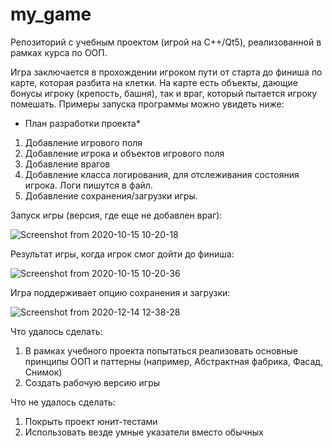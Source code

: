 # my_game
Репозиторий с учебным проектом (игрой на C++/Qt5), реализованной в рамках курса по ООП.

Игра заключается в прохождении игроком пути от старта до финиша по карте, которая разбита на клетки. На карте есть объекты, дающие бонусы игроку (крепость, башня), так и враг, который пытается игроку помешать. Примеры запуска программы можно увидеть ниже:

* План разработки проекта* 
1. Добавление игрового поля
2. Добавление игрока и объектов игрового поля
3. Добавление врагов
4. Добавление класса логирования, для отслеживания состояния игрока. Логи пишутся в файл.
5. Добавление сохранения/загрузки игры.

Запуск игры (версия, где еще не добавлен враг):

![Screenshot from 2020-10-15 10-20-18](https://user-images.githubusercontent.com/54899277/114304969-98afb000-9ade-11eb-8089-91199872fddd.png)

Результат игры, когда игрок смог дойти до финиша:

![Screenshot from 2020-10-15 10-20-36](https://user-images.githubusercontent.com/54899277/114304975-a49b7200-9ade-11eb-86c6-77c85ebde566.png)

Игра поддерживает опцию сохранения и загрузки:

![Screenshot from 2020-12-14 12-38-28](https://user-images.githubusercontent.com/54899277/114304987-b3822480-9ade-11eb-8e7c-6d98873f33de.png)


Что удалось сделать:
1. В рамках учебного проекта попытаться реализовать основные принципы ООП и паттерны (например, Абстрактная фабрика, Фасад, Снимок)
2. Создать рабочую версию игры

Что не удалось сделать:
1. Покрыть проект юнит-тестами
2. Использовать везде умные указатели вместо обычных
